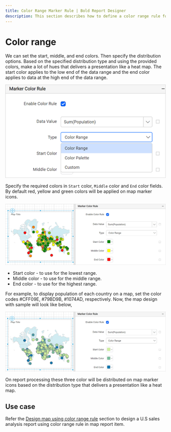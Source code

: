 ```yaml
---
title: Color Range Marker Rule | Bold Report Designer
description: This section describes how to define a color range rule for Map markers with the Bold Report Designer.
---
```


# Color range

We can set the start, middle, and end colors. Then specify the distribution options. Based on the specified distribution type and using the provided colors, make a lot of hues that delivers a presentation like a heat map. The start color applies to the low end of the data range and the end color applies to data at the high end of the data range.

![Map color rule types](/static/assets/on-premise/images/report-designer/report-items/map/marker-color-rule/types.png '#width=385px')

Specify the required colors in `Start` color, `Middle` color and `End` color fields. By default red, yellow and green colors will be applied on map marker icons.

![Map color rule types](/static/assets/on-premise/images/report-designer/report-items/map/marker-color-rule/color-range-type.png '#width=425px')

* Start color - to use for the lowest range.
* Middle color - to use for the middle range.
* End color - to use for the highest range.

For example, to display population of each country on a map, set the color codes #CFF09E, #79BD9B, #1074AD, respectively. Now, the map design with sample will look like below,

![Map color rule types](/static/assets/on-premise/images/report-designer/report-items/map/marker-color-rule/color-range-demo.png)

On report processing these three color will be distributed on map marker icons based on the distribution type that delivers a presentation like a heat map.

## Use case

Refer the [Design map using color range rule](./../../../report-items/map/use-case/design-map-using-marker-color-range-rule/) section to design a U.S sales analysis report using color range rule in map report item.